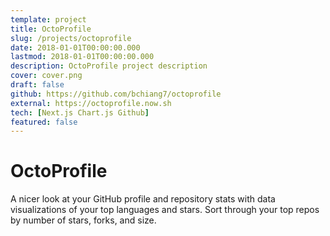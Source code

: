 ```yaml
---
template: project
title: OctoProfile
slug: /projects/octoprofile
date: 2018-01-01T00:00:00.000
lastmod: 2018-01-01T00:00:00.000
description: OctoProfile project description
cover: cover.png
draft: false
github: https://github.com/bchiang7/octoprofile
external: https://octoprofile.now.sh
tech: [Next.js Chart.js Github]
featured: false
---
```


# OctoProfile

A nicer look at your GitHub profile and repository stats with data visualizations of your top languages and stars. Sort through your top repos by number of stars, forks, and size.

